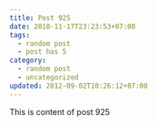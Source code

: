 ```yaml
---
title: Post 925
date: 2018-11-17T23:23:53+07:00
tags:
  - random post
  - post has 5
category:
  - random post
  - uncategorized
updated: 2012-09-02T10:26:12+07:00
---
```

This is content of post 925